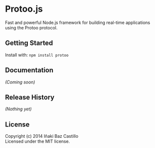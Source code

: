 # Protoo.js

Fast and powerful Node.js framework for building real-time applications using the Protoo protocol.

## Getting Started
Install with: `npm install protoo`

## Documentation
_(Coming soon)_

## Release History
_(Nothing yet)_

## License
Copyright (c) 2014 Iñaki Baz Castillo  
Licensed under the MIT license.
